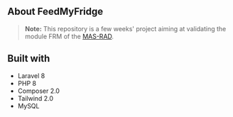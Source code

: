 ## About FeedMyFridge

> **Note:** This repository is a few weeks' project aiming at validating the module FRM of the [MAS-RAD](https://www.he-arc.ch/ingenierie/mas-rad).

## Built with
* Laravel 8
* PHP 8
* Composer 2.0
* Tailwind 2.0
* MySQL